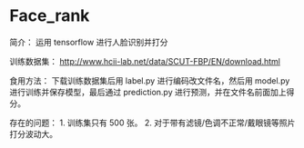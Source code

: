# Face_rank

简介： 运用 tensorflow 进行人脸识别并打分

训练数据集： http://www.hcii-lab.net/data/SCUT-FBP/EN/download.html

食用方法： 下载训练数据集后用 label.py 进行编码改文件名，然后用 model.py 进行训练并保存模型，最后通过 prediction.py 进行预测，并在文件名前面加上得分。

存在的问题： 1. 训练集只有 500 张。 2. 对于带有滤镜/色调不正常/戴眼镜等照片打分波动大。






